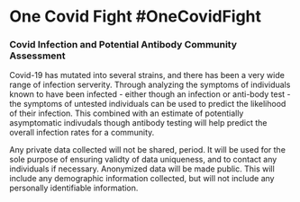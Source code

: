 # One Covid Fight #OneCovidFight
### Covid Infection and Potential Antibody Community Assessment 

Covid-19 has mutated into several strains, and there has been a very wide range of infection serverity. Through analyzing the symptoms of individuals known to have been infected - either though an infection or anti-body test - the symptoms of untested individuals can be used to predict the likelihood of their infection. This combined with an estimate of potentially asymptomatic indivudals though antibody testing will help predict the overall infection rates for a community.

Any private data collected will not be shared, period. It will be used for the sole purpose of ensuring validty of data uniqueness, and to contact any individuals if necessary. Anonymized data will be made public. This will include any demographic information collected, but will not include any personally identifiable information.   
